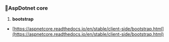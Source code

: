 ### 🧾AspDotnet core
1. **bootstrap**
  - [https://aspnetcore.readthedocs.io/en/stable/client-side/bootstrap.html](https://aspnetcore.readthedocs.io/en/stable/client-side/bootstrap.html)
